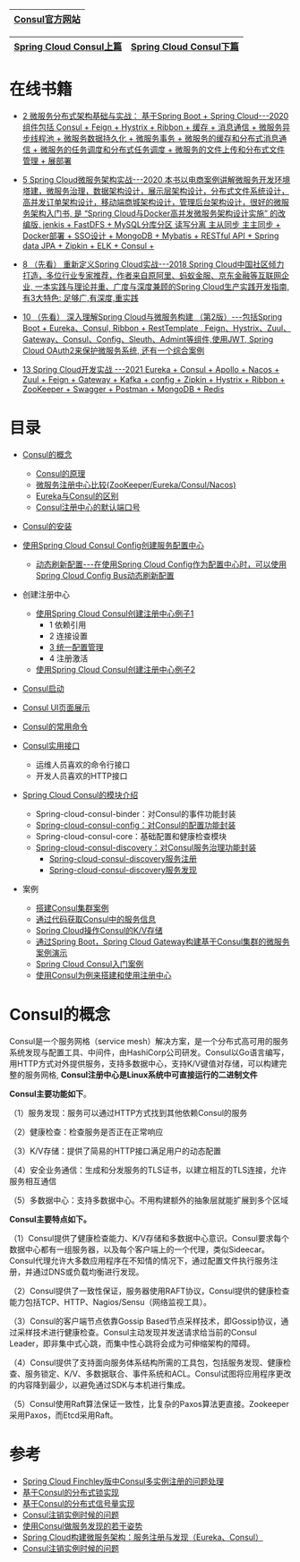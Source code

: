 
[Consul官方网站](https://www.consul.io/)|
---|

[Spring Cloud Consul上篇](https://weread.qq.com/web/reader/71d32370716443e271df020kd1f32d7024fd1fe173d0651)|[Spring Cloud Consul下篇](https://weread.qq.com/web/reader/71d32370716443e271df020kfe932230253fe9fc289c8a3)|
---|---|

# 在线书籍

* [2 微服务分布式架构基础与实战： 基于Spring Boot + Spring Cloud---2020 组件包括 Consul + Feign + Hystrix + Ribbon + 缓存 + 消息通信 + 微服务异步线程池 + 微服务数据持久化 +  微服务事务 + 微服务的缓存和分布式消息通信 + 微服务的任务调度和分布式任务调度 + 微服务的文件上传和分布式文件管理 + 展部署](https://weread.qq.com/web/reader/f6732e8071dbddd6f674178)

* [5 Spring Cloud微服务架构实战---2020 本书以电商案例讲解微服务开发环境塔建，微服务治理，数据架构设计，展示层架构设计，分布式文件系统设计，高并发订单架构设计，移动端商城架构设计，管理后台架构设计，很好的微服务架构入门书, 是 “Spring Cloud与Docker高并发微服务架构设计实施” 的改编版, jenkis + FastDFS + MySQL分库分区 读写分离 主从同步 主主同步 + Docker部署 + SSO设计 +  MongoDB + Mybatis + RESTful API + Spring data JPA + Zipkin + ELK + Consul + ](https://weread.qq.com/web/reader/ca932ea071d7c798ca9a714)
 
* [8 （先看） 重新定义Spring Cloud实战---2018 Spring Cloud中国社区倾力打造，多位行业专家推荐，作者来自原阿里、蚂蚁金服、京东金融等互联网企业, 一本实践与理论并重、广度与深度兼顾的Spring Cloud生产实践开发指南, 有3大特色: 足够广,有深度,重实践](https://weread.qq.com/web/reader/71d32370716443e271df020kc81322c012c81e728d9d180)

* [10  （先看）  深入理解Spring Cloud与微服务构建 （第2版）---包括Spring Boot + Eureka、Consul, Ribbon + RestTemplate , Feign、Hystrix、Zuul、Gateway、Consul、Config、Sleuth、Admint等组件,使用JWT, Spring Cloud OAuth2来保护微服务系统, 还有一个综合案例](https://weread.qq.com/web/reader/1223205071ccfab912296c2)

* [13 Spring Cloud开发实战 ---2021 Eureka + Consul + Apollo + Nacos + Zuul + Feign + Gateway + Kafka + config + Zipkin + Hystrix + Ribbon + ZooKeeper + Swagger + Postman + MongoDB + Redis ](https://weread.qq.com/web/reader/1c632610725a69631c6c26f)

# 目录
* [Consul的概念](#Consul的概念)
  * [Consul的原理](https://weread.qq.com/web/reader/1223205071ccfab912296c2ka5e327b0292a5e001323dfc) 
  * [微服务注册中心比较(ZooKeeper/Eureka/Consul/Nacos)](https://www.cnblogs.com/davidgu/p/14526467.html)
  * [Eureka与Consul的区别](https://weread.qq.com/web/reader/f6732e8071dbddd6f674178k6f4322302126f4922f45dec)
  * [Consul注册中心的默认端口号](https://weread.qq.com/web/reader/f6732e8071dbddd6f674178k98f3284021498f137082c2e)
* [Consul的安装](https://weread.qq.com/web/reader/f6732e8071dbddd6f674178k6f4322302126f4922f45dec)
* [使用Spring Cloud Consul Config创建服务配置中心](https://weread.qq.com/web/reader/1223205071ccfab912296c2k1d7328e029a1d7f7abc1af1)
  * [动态刷新配置---在使用Spring Cloud Config作为配置中心时，可以使用Spring Cloud Config Bus动态刷新配置](https://weread.qq.com/web/reader/1223205071ccfab912296c2k2a7320a029b2a79ea27c063) 
* 创建注册中心
  * [使用Spring Cloud Consul创建注册中心例子1](https://weread.qq.com/web/reader/ca932ea071d7c798ca9a714k67c32d7022f67c6a1e7ce82) 
    * 1 依赖引用
    * 2 连接设置
    * [3 统一配置管理](https://weread.qq.com/web/reader/ca932ea071d7c798ca9a714k67c32d7022f67c6a1e7ce82)
    * 4 注册激活 
  * [使用Spring Cloud Consul创建注册中心例子2](https://weread.qq.com/web/reader/1c632610725a69631c6c26fk3c5327902153c59dc0488e1)
* [Consul启动](https://weread.qq.com/web/reader/71d32370716443e271df020kf03328d0250f033ab37c722)
* [Consul UI页面展示](https://weread.qq.com/web/reader/71d32370716443e271df020kf03328d0250f033ab37c722)
* [Consul的常用命令](https://weread.qq.com/web/reader/f6732e8071dbddd6f674178k1f032c402131f0e3dad99f3)
* [Consul实用接口](https://weread.qq.com/web/reader/71d32370716443e271df020kf03328d0250f033ab37c722)
  * 运维人员喜欢的命令行接口
  * 开发人员喜欢的HTTP接口 
* [Spring Cloud Consul的模块介绍](https://weread.qq.com/web/reader/71d32370716443e271df020k68d3221025468d30a95982e)
  * Spring-cloud-consul-binder：对Consul的事件功能封装
  * [Spring-cloud-consul-config：对Consul的配置功能封装](https://weread.qq.com/web/reader/71d32370716443e271df020k68d3221025468d30a95982e)
  * Spring-cloud-consul-core：基础配置和健康检查模块
  * [Spring-cloud-consul-discovery：对Consul服务治理功能封装](https://weread.qq.com/web/reader/71d32370716443e271df020k68d3221025468d30a95982e)
    * [Spring-cloud-consul-discovery服务注册](https://weread.qq.com/web/reader/71d32370716443e271df020k68d3221025468d30a95982e)
    * [Spring-cloud-consul-discovery服务发现](https://weread.qq.com/web/reader/71d32370716443e271df020k68d3221025468d30a95982e) 

* 案例
  * [搭建Consul集群案例](https://weread.qq.com/web/reader/f6732e8071dbddd6f674178k98f3284021498f137082c2e)  
  * [通过代码获取Consul中的服务信息](https://weread.qq.com/web/reader/f6732e8071dbddd6f674178k3c5327902153c59dc0488e1)
  * [Spring Cloud操作Consul的K/V存储](https://weread.qq.com/web/reader/f6732e8071dbddd6f674178kb6d32b90216b6d767d2f0dc)
  * [通过Spring Boot，Spring Cloud Gateway构建基于Consul集群的微服务案例演示 ](https://www.jdon.com/53374)
  * [Spring Cloud Consul入门案例](https://weread.qq.com/web/reader/71d32370716443e271df020k43e327b025143ec517d680b)
  * [使用Consul为例来搭建和使用注册中心](https://yasinshaw.com/articles/43)

# Consul的概念

Consul是一个服务网格（service mesh）解决方案，是一个分布式高可用的服务系统发现与配置工具、中间件，由HashiCorp公司研发。Consul以Go语言编写，用HTTP方式对外提供服务，支持多数据中心，支持K/V键值对存储，可以构建完整的服务网格, **Consul注册中心是Linux系统中可直接运行的二进制文件**

**Consul主要功能如下**。

（1）服务发现：服务可以通过HTTP方式找到其他依赖Consul的服务

（2）健康检查：检查服务是否正在正常响应

（3）K/V存储：提供了简易的HTTP接口满足用户的动态配置

（4）安全业务通信：生成和分发服务的TLS证书，以建立相互的TLS连接，允许服务相互通信

（5）多数据中心：支持多数据中心。不用构建额外的抽象层就能扩展到多个区域

**Consul主要特点如下。**

（1）Consul提供了健康检查能力、K/V存储和多数据中心意识。Consul要求每个数据中心都有一组服务器，以及每个客户端上的一个代理，类似Sideecar。Consul代理允许大多数应用程序在不知情的情况下，通过配置文件执行服务注册，并通过DNS或负载均衡进行发现。

（2）Consul提供了一致性保证，服务器使用RAFT协议，Consul提供的健康检查能力包括TCP、HTTP、Nagios/Sensu（网络监视工具）。

（3）Consul的客户端节点依靠Gossip Based节点采样技术，即Gossip协议，通过采样技术进行健康检查。Consul主动发现并发送请求给当前的Consul Leader，即非集中式心跳，而集中性心跳将会成为可伸缩架构的障碍。

（4）Consul提供了支持面向服务体系结构所需的工具包，包括服务发现、健康检查、服务锁定、K/V、多数据联合、事件系统和ACL。Consul试图将应用程序更改的内容降到最少，以避免通过SDK与本机进行集成。

（5）Consul使用Raft算法保证一致性，比复杂的Paxos算法更直接。Zookeeper采用Paxos，而Etcd采用Raft。

# 参考
* [Spring Cloud Finchley版中Consul多实例注册的问题处理](http://blog.didispace.com/Spring-Cloud-Finchley-Consul-InstanceId/)
* [基于Consul的分布式锁实现](http://blog.didispace.com/spring-cloud-consul-lock-and-semphore/)
* [基于Consul的分布式信号量实现](http://blog.didispace.com/spring-cloud-consul-lock-and-semphore-2/)
* [Consul注销实例时候的问题](http://blog.didispace.com/consul-deregister/)
* [使用Consul做服务发现的若干姿势](http://blog.didispace.com/consul-service-discovery-exp/)
* [Spring Cloud构建微服务架构：服务注册与发现（Eureka、Consul）](http://blog.didispace.com/spring-cloud-starter-dalston-1/)
* [Consul注销实例时候的问题](http://blog.didispace.com/consul-deregister/)
